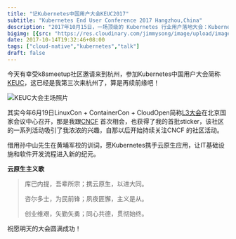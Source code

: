 ```yaml
---
title: "记Kubernetes中国用户大会KEUC2017"
subtitle: "Kubernetes End User Conference 2017 Hangzhou,China"
description: "2017年10月15日，一场顶级的 Kubernetes 行业用户落地大会：Kubernetes End User Conference （KEUC）将在杭州举行。KEUC 大会将聚焦 Kubernetes 中国行业应用与技术落地，秉承开放协作、技术共享的宗旨，致力于为业界带来最新 Kubernetes 与容器技术、行业应用案例展示，以便为中国行业用户在业务部署方面带来更为精准的指引。"
bigimg: [{src: "https://res.cloudinary.com/jimmysong/image/upload/images/keuc-kubernetes-users-china-hangzhou-2017.jpg", desc: "KEUC2017 Hangzhou,China"}]
date: 2017-10-14T19:32:46+08:00
tags: ["cloud-native","kubernetes","talk"]
draft: false
---
```


今天有幸受k8smeetup社区邀请来到杭州，参加Kubernetes中国用户大会简称[KEUC](http://keuc.k8smeetup.com/)，这已经是我第三次来杭州了，算是再续前缘吧！

![KEUC大会主场照片](https://res.cloudinary.com/jimmysong/image/upload/images/KEUC-01.jpg)

其实今年6月19日LinuxCon + ContainerCon + CloudOpen简称[L3大会](https://www.bagevent.com/event/561769)在北京国家会议中心召开，那是我跟[CNCF](https://cncf.io) 首次相会，也获得了我的首批sticker，该社区的一系列活动吸引了我浓浓的兴趣，自那以后开始持续关注CNCF 的社区活动。

借用孙中山先生在黄埔军校的训词，愿Kubernetes携手云原生应用，让IT基础设施和软件开发流程进入新的纪元。

**云原生主义歌**

> 库巴内提，吾辈所宗；携云原生，以进大同。
>
> 咨尔多士，为民前锋；夙夜匪懈，主义是从。
>
> 创业维艰，矢勤矢勇；同心共德，贯彻始终。

祝愿明天的大会圆满成功！

